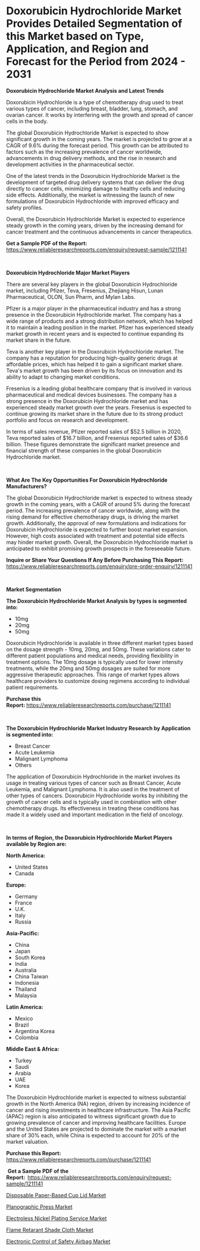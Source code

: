 <p><h1>Doxorubicin Hydrochloride Market Provides Detailed Segmentation of this Market based on Type, Application, and Region and Forecast for the Period from 2024 - 2031</h1></p><p><strong>Doxorubicin Hydrochloride Market Analysis and Latest Trends</strong></p>
<p><p>Doxorubicin Hydrochloride is a type of chemotherapy drug used to treat various types of cancer, including breast, bladder, lung, stomach, and ovarian cancer. It works by interfering with the growth and spread of cancer cells in the body.</p><p>The global Doxorubicin Hydrochloride Market is expected to show significant growth in the coming years. The market is projected to grow at a CAGR of 9.6% during the forecast period. This growth can be attributed to factors such as the increasing prevalence of cancer worldwide, advancements in drug delivery methods, and the rise in research and development activities in the pharmaceutical sector.</p><p>One of the latest trends in the Doxorubicin Hydrochloride Market is the development of targeted drug delivery systems that can deliver the drug directly to cancer cells, minimizing damage to healthy cells and reducing side effects. Additionally, the market is witnessing the launch of new formulations of Doxorubicin Hydrochloride with improved efficacy and safety profiles.</p><p>Overall, the Doxorubicin Hydrochloride Market is expected to experience steady growth in the coming years, driven by the increasing demand for cancer treatment and the continuous advancements in cancer therapeutics.</p></p>
<p><strong>Get a Sample PDF of the Report:&nbsp;</strong> <a href="https://www.reliableresearchreports.com/enquiry/request-sample/1211141">https://www.reliableresearchreports.com/enquiry/request-sample/1211141</a></p>
<p>&nbsp;</p>
<p><strong>Doxorubicin Hydrochloride Major Market Players</strong></p>
<p><p>There are several key players in the global Doxorubicin Hydrochloride market, including Pfizer, Teva, Fresenius, Zhejiang Hisun, Lunan Pharmaceutical, OLON, Sun Pharm, and Mylan Labs. </p><p>Pfizer is a major player in the pharmaceutical industry and has a strong presence in the Doxorubicin Hydrochloride market. The company has a wide range of products and a strong distribution network, which has helped it to maintain a leading position in the market. Pfizer has experienced steady market growth in recent years and is expected to continue expanding its market share in the future.</p><p>Teva is another key player in the Doxorubicin Hydrochloride market. The company has a reputation for producing high-quality generic drugs at affordable prices, which has helped it to gain a significant market share. Teva's market growth has been driven by its focus on innovation and its ability to adapt to changing market conditions.</p><p>Fresenius is a leading global healthcare company that is involved in various pharmaceutical and medical devices businesses. The company has a strong presence in the Doxorubicin Hydrochloride market and has experienced steady market growth over the years. Fresenius is expected to continue growing its market share in the future due to its strong product portfolio and focus on research and development.</p><p>In terms of sales revenue, Pfizer reported sales of $52.5 billion in 2020, Teva reported sales of $16.7 billion, and Fresenius reported sales of $36.6 billion. These figures demonstrate the significant market presence and financial strength of these companies in the global Doxorubicin Hydrochloride market.</p></p>
<p>&nbsp;</p>
<p><strong>What Are The Key Opportunities For Doxorubicin Hydrochloride Manufacturers?</strong></p>
<p><p>The global Doxorubicin Hydrochloride market is expected to witness steady growth in the coming years, with a CAGR of around 5% during the forecast period. The increasing prevalence of cancer worldwide, along with the rising demand for effective chemotherapy drugs, is driving the market growth. Additionally, the approval of new formulations and indications for Doxorubicin Hydrochloride is expected to further boost market expansion. However, high costs associated with treatment and potential side effects may hinder market growth. Overall, the Doxorubicin Hydrochloride market is anticipated to exhibit promising growth prospects in the foreseeable future.</p></p>
<p><strong>Inquire or Share Your Questions If Any Before Purchasing This Report:</strong> <a href="https://www.reliableresearchreports.com/enquiry/pre-order-enquiry/1211141">https://www.reliableresearchreports.com/enquiry/pre-order-enquiry/1211141</a></p>
<p>&nbsp;</p>
<p><strong>Market Segmentation</strong></p>
<p><strong>The Doxorubicin Hydrochloride Market Analysis by types is segmented into:</strong></p>
<p><ul><li>10mg</li><li>20mg</li><li>50mg</li></ul></p>
<p><p>Doxorubicin Hydrochloride is available in three different market types based on the dosage strength - 10mg, 20mg, and 50mg. These variations cater to different patient populations and medical needs, providing flexibility in treatment options. The 10mg dosage is typically used for lower intensity treatments, while the 20mg and 50mg dosages are suited for more aggressive therapeutic approaches. This range of market types allows healthcare providers to customize dosing regimens according to individual patient requirements.</p></p>
<p><strong>Purchase this Report:&nbsp;</strong><a href="https://www.reliableresearchreports.com/purchase/1211141">https://www.reliableresearchreports.com/purchase/1211141</a></p>
<p>&nbsp;</p>
<p><strong>The Doxorubicin Hydrochloride Market Industry Research by Application is segmented into:</strong></p>
<p><ul><li>Breast Cancer</li><li>Acute Leukemia</li><li>Malignant Lymphoma</li><li>Others</li></ul></p>
<p><p>The application of Doxorubicin Hydrochloride in the market involves its usage in treating various types of cancer such as Breast Cancer, Acute Leukemia, and Malignant Lymphoma. It is also used in the treatment of other types of cancers. Doxorubicin Hydrochloride works by inhibiting the growth of cancer cells and is typically used in combination with other chemotherapy drugs. Its effectiveness in treating these conditions has made it a widely used and important medication in the field of oncology.</p></p>
<p>&nbsp;</p>
<p><strong>In terms of Region, the Doxorubicin Hydrochloride Market Players available by Region are:</strong></p>
<p>
    <p> <strong> North America: </strong>
        <ul>
            <li>United States</li>
            <li>Canada</li>
        </ul>
        </p> 
    <p> <strong> Europe: </strong>
        <ul>
            <li>Germany</li>
            <li>France</li>
            <li>U.K.</li>
            <li>Italy</li>
            <li>Russia</li>
        </ul>
        </p> 
    <p> <strong> Asia-Pacific: </strong>
        <ul>
            <li>China</li>
            <li>Japan</li>
            <li>South Korea</li>
            <li>India</li>
            <li>Australia</li>
            <li>China Taiwan</li>
            <li>Indonesia</li>
            <li>Thailand</li>
            <li>Malaysia</li>
        </ul>
        </p> 
    <p> <strong> Latin America: </strong>
        <ul>
            <li>Mexico</li>
            <li>Brazil</li>
            <li>Argentina Korea</li>
            <li>Colombia</li>
        </ul>
        </p> 
    <p> <strong> Middle East & Africa: </strong>
        <ul>
            <li>Turkey</li>
            <li>Saudi</li>
            <li>Arabia</li>
            <li>UAE</li>
            <li>Korea</li>
        </ul>
    </p>
    </p>
<p><p>The Doxorubicin Hydrochloride market is expected to witness substantial growth in the North America (NA) region, driven by increasing incidence of cancer and rising investments in healthcare infrastructure. The Asia Pacific (APAC) region is also anticipated to witness significant growth due to growing prevalence of cancer and improving healthcare facilities. Europe and the United States are projected to dominate the market with a market share of 30% each, while China is expected to account for 20% of the market valuation.</p></p>
<p><strong>Purchase this Report: </strong><a href="https://www.reliableresearchreports.com/purchase/1211141">https://www.reliableresearchreports.com/purchase/1211141</a></p>
<p>&nbsp;<strong>Get a Sample PDF of the Report:&nbsp;&nbsp;</strong><a href="https://www.reliableresearchreports.com/enquiry/request-sample/1211141">https://www.reliableresearchreports.com/enquiry/request-sample/1211141</a></p>
<p><strong></strong></p>
<p><p><a href="https://github.com/pizolina/Market-Research-Report-List-3/blob/main/disposable-paper-based-cup-lid-market.md">Disposable Paper-Based Cup Lid Market</a></p><p><a href="https://medium.com/@dorinaprifti56/planographic-press-market-insights-into-market-cagr-market-trends-and-growth-strategies-95f634b1d588">Planographic Press Market</a></p><p><a href="https://github.com/danielneavesallisons03mba/Market-Research-Report-List-1/blob/main/electroless-nickel-plating-service-market.md">Electroless Nickel Plating Service Market</a></p><p><a href="https://medium.com/@dorinaprifti56/flame-retarant-shade-cloth-market-the-key-to-successful-business-strategy-forecast-till-2031-b27913a69467">Flame Retarant Shade Cloth Market</a></p><p><a href="https://medium.com/@reganklocko456458/decoding-electronic-control-of-safety-airbag-market-metrics-market-share-trends-and-growth-2c4dcfbf04f3">Electronic Control of Safety Airbag Market</a></p></p>